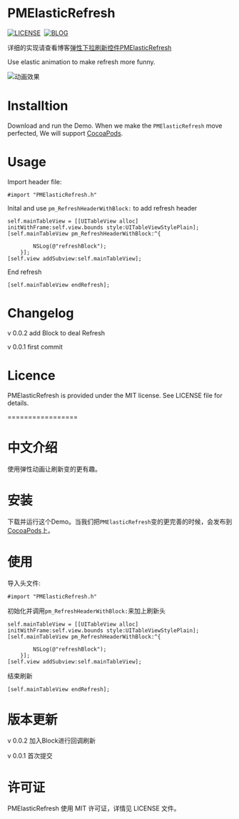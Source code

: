 # PMElasticRefresh

[![LICENSE](https://img.shields.io/badge/license-MIT-green.svg)](https://github.com/PoisonousMilk/PMElasticRefresh/blob/master/License)&nbsp;
[![BLOG](https://img.shields.io/badge/blog-ayjkdev.top-orange.svg)](http://ayjkdev.top/)&nbsp;

详细的实现请查看博客[弹性下拉刷新控件PMElasticRefresh](http://ayjkdev.top/2016/05/08/pmelasticrefresh-achieve/)

Use elastic animation to make refresh more funny.

![动画效果](http://7xrofo.com1.z0.glb.clouddn.com/2016-05-08%2017_11_56.gif)

# Installtion

Download and run the Demo. When we make the `PMElasticRefresh` move perfected, We will support [CocoaPods](https://cocoapods.org/). 

# Usage

Import header file:

```objc
#import "PMElasticRefresh.h"
```

Inital and use `pm_RefreshHeaderWithBlock:` to add refresh header

```objc
self.mainTableView = [[UITableView alloc] initWithFrame:self.view.bounds style:UITableViewStylePlain];
[self.mainTableView pm_RefreshHeaderWithBlock:^{
       
        NSLog(@"refreshBlock");
    }];
[self.view addSubview:self.mainTableView];
```

End refresh

```objc
[self.mainTableView endRefresh];
```

# Changelog

v 0.0.2 add Block to deal Refresh

v 0.0.1 first commit

# Licence

PMElasticRefresh is provided under the MIT license. See LICENSE file for details.	

=================
# 中文介绍

使用弹性动画让刷新变的更有趣。

# 安装

下载并运行这个Demo。当我们把`PMElasticRefresh`变的更完善的时候，会发布到[CocoaPods](https://cocoapods.org/)上。

# 使用

导入头文件:

```objc
#import "PMElasticRefresh.h"
```

初始化并调用`pm_RefreshHeaderWithBlock:`来加上刷新头

```objc
self.mainTableView = [[UITableView alloc] initWithFrame:self.view.bounds style:UITableViewStylePlain];
[self.mainTableView pm_RefreshHeaderWithBlock:^{
       
        NSLog(@"refreshBlock");
    }];
[self.view addSubview:self.mainTableView];
```

结束刷新

```objc
[self.mainTableView endRefresh];
```

# 版本更新

v 0.0.2 加入Block进行回调刷新

v 0.0.1 首次提交

# 许可证

PMElasticRefresh 使用 MIT 许可证，详情见 LICENSE 文件。	

